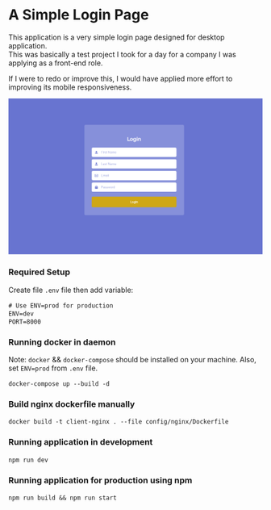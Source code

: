 # A Simple Login Page

This application is a very simple login page designed for desktop application.  
This was basically a test project I took for a day for a company I was applying as a front-end role.

If I were to redo or improve this, I would have applied more effort to improving its mobile responsiveness.  

![App Screenshot](./public/assets/images/screenshot.png)

### Required Setup

Create file `.env` file then add variable:

```
# Use ENV=prod for production
ENV=dev
PORT=8000
```

### Running docker in daemon

Note: `docker` && `docker-compose` should be installed on your machine.
Also, set `ENV=prod` from `.env` file.

```
docker-compose up --build -d
```

### Build nginx dockerfile manually

```
docker build -t client-nginx . --file config/nginx/Dockerfile
```

### Running application in development

```
npm run dev
```

### Running application for production using npm

```
npm run build && npm run start
```
